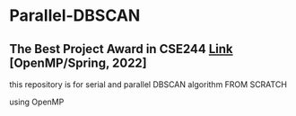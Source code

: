 # Parallel-DBSCAN
## The Best Project Award in CSE244 [Link](https://sites.google.com/view/hpclab/courses/multicore-programming/team-projects)  [OpenMP/Spring, 2022]

this repository is for serial and parallel DBSCAN algorithm FROM SCRATCH

using OpenMP
